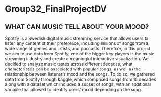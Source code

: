 # Group32_FinalProjectDV
## WHAT CAN MUSIC TELL ABOUT YOUR MOOD?

Spotify is a Swedish digital music streaming service that allows users to listen any content of their preference, including millions of songs from a wide range of genres and artists, and podcasts. Therefore, in this project we aim to use data from Spotify, one of the bigger key players in the music streaming industry and create a meaningful interactive visualization. 
We decided to analyze music tastes across different decades, what characteristics can be associated with popular songs, as well as the relationship between listener’s mood and the songs.
To do so, we gathered data from Spotify through Kaggle, which comprised songs from 10 decades along with a dataset which included a subset of songs, with an additional variable that allowed to identify users’ mood depending on the song.
